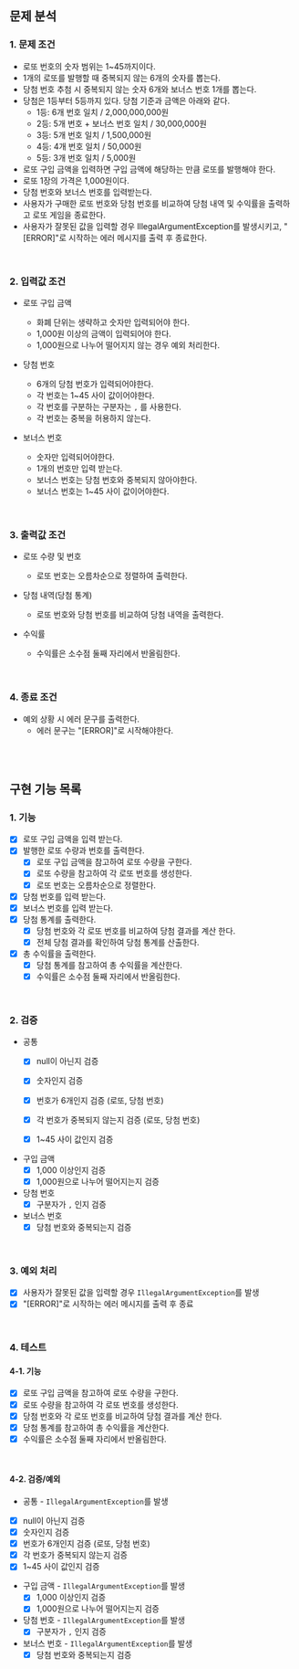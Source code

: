 ## 문제 분석

### 1. 문제 조건
- 로또 번호의 숫자 범위는 1~45까지이다.
- 1개의 로또를 발행할 때 중복되지 않는 6개의 숫자를 뽑는다.
- 당첨 번호 추첨 시 중복되지 않는 숫자 6개와 보너스 번호 1개를 뽑는다.
- 당첨은 1등부터 5등까지 있다. 당첨 기준과 금액은 아래와 같다.
  - 1등: 6개 번호 일치 / 2,000,000,000원
  - 2등: 5개 번호 + 보너스 번호 일치 / 30,000,000원
  - 3등: 5개 번호 일치 / 1,500,000원
  - 4등: 4개 번호 일치 / 50,000원
  - 5등: 3개 번호 일치 / 5,000원
- 로또 구입 금액을 입력하면 구입 금액에 해당하는 만큼 로또를 발행해야 한다. 
- 로또 1장의 가격은 1,000원이다.
- 당첨 번호와 보너스 번호를 입력받는다.
- 사용자가 구매한 로또 번호와 당첨 번호를 비교하여 당첨 내역 및 수익률을 출력하고 로또 게임을 종료한다.
- 사용자가 잘못된 값을 입력할 경우 IllegalArgumentException를 발생시키고, "[ERROR]"로 시작하는 에러 메시지를 출력 후 종료한다.


<br>

### 2. 입력값 조건
- 로또 구입 금액
  - 화폐 단위는 생략하고 숫자만 입력되어야 한다.
  - 1,000원 이상의 금액이 입력되어야 한다.
  - 1,000원으로 나누어 떨어지지 않는 경우 예외 처리한다.

- 당첨 번호
  - 6개의 당첨 번호가 입력되어야한다.
  - 각 번호는 1~45 사이 값이어야한다.
  - 각 번호를 구분하는 구분자는 `,` 를 사용한다.
  - 각 번호는 중복을 허용하지 않는다.

- 보너스 번호
  - 숫자만 입력되어야한다.
  - 1개의 번호만 입력 받는다.
  - 보너스 번호는 당첨 번호와 중복되지 않아야한다.
  - 보너스 번호는 1~45 사이 값이어야한다.


<br>

### 3. 출력값 조건
- 로또 수량 및 번호
  - 로또 번호는 오름차순으로 정렬하여 출력한다.

- 당첨 내역(당첨 통계)
  - 로또 번호와 당첨 번호를 비교하여 당첨 내역을 출력한다.

- 수익률
  - 수익률은 소수점 둘째 자리에서 반올림한다.
  
<br>

### 4. 종료 조건
- 예외 상황 시 에러 문구를 출력한다.
  - 에러 문구는 "[ERROR]"로 시작해야한다.

<br><br>

## 구현 기능 목록

### 1. 기능
- [x] 로또 구입 금액을 입력 받는다.
- [x] 발행한 로또 수량과 번호를 출력한다.
  - [x] 로또 구입 금액을 참고하여 로또 수량을 구한다.
  - [x] 로또 수량을 참고하여 각 로또 번호를 생성한다.
  - [x] 로또 번호는 오름차순으로 정렬한다.
- [x] 당첨 번호를 입력 받는다.
- [x] 보너스 번호를 입력 받는다.
- [x] 당첨 통계를 출력한다.
  - [x] 당첨 번호와 각 로또 번호를 비교하여 당첨 결과를 계산 한다.
  - [x] 전체 당첨 결과를 확인하여 당첨 통계를 산출한다.
- [x] 총 수익률을 출력한다.
  - [x] 당첨 통계를 참고하여 총 수익률을 계산한다.
  - [x] 수익률은 소수점 둘째 자리에서 반올림한다.

<br>

### 2. 검증
- 공통
  - [x] null이 아닌지 검증
  - [x] 숫자인지 검증
  - [x] 번호가 6개인지 검증 (로또, 당첨 번호)
  - [x] 각 번호가 중복되지 않는지 검증 (로또, 당첨 번호)
  - [x] 1~45 사이 값인지 검증


- 구입 금액
  - [x] 1,000 이상인지 검증
  - [x] 1,000원으로 나누어 떨어지는지 검증

- 당첨 번호
  - [x] 구분자가 `,` 인지 검증

- 보너스 번호
  - [x] 당첨 번호와 중복되는지 검증

<br>

### 3. 예외 처리
- [x] 사용자가 잘못된 값을 입력할 경우 `IllegalArgumentException`를 발생
- [x] "[ERROR]"로 시작하는 에러 메시지를 출력 후 종료

<br>

### 4. 테스트
#### 4-1. 기능
- [x] 로또 구입 금액을 참고하여 로또 수량을 구한다.
- [x] 로또 수량을 참고하여 각 로또 번호를 생성한다.
- [x] 당첨 번호와 각 로또 번호를 비교하여 당첨 결과를 계산 한다.
- [x] 당첨 통계를 참고하여 총 수익률을 계산한다.
- [x] 수익률은 소수점 둘째 자리에서 반올림한다.

<br>

#### 4-2. 검증/예외
  
- 공통 - `IllegalArgumentException`를 발생
- [x] null이 아닌지 검증
- [x] 숫자인지 검증
- [x] 번호가 6개인지 검증 (로또, 당첨 번호)
- [x] 각 번호가 중복되지 않는지 검증
- [x] 1~45 사이 값인지 검증

- 구입 금액 - `IllegalArgumentException`를 발생
  - [x] 1,000 이상인지 검증
  - [x] 1,000원으로 나누어 떨어지는지 검증

- 당첨 번호 - `IllegalArgumentException`를 발생
  - [x] 구분자가 `,` 인지 검증

- 보너스 번호 - `IllegalArgumentException`를 발생
  - [x] 당첨 번호와 중복되는지 검증
